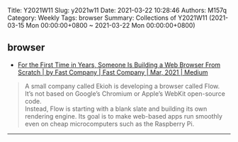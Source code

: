 Title: Y2021W11
Slug: y2021w11
Date: 2021-03-22 10:28:46
Authors: M157q
Category: Weekly
Tags: browser
Summary: Collections of Y2021W11 (2021-03-15 Mon 00:00:00+0800 ~ 2021-03-22 Mon 00:00:00+0800)


## browser  
- [For the First Time in Years, Someone Is Building a Web Browser From Scratch | by Fast Company | Fast Company | Mar, 2021 | Medium](https://medium.com/fast-company/for-the-first-time-in-years-someone-is-building-a-web-browser-from-scratch-bfcd0f35d1ad)  
> A small company called Ekioh is developing a browser called Flow.  
> It’s not based on Google’s Chromium or Apple’s WebKit open-source code.  
> Instead, Flow is starting with a blank slate and building its own rendering engine. Its goal is to make web-based apps run smoothly even on cheap microcomputers such as the Raspberry Pi.  

---


